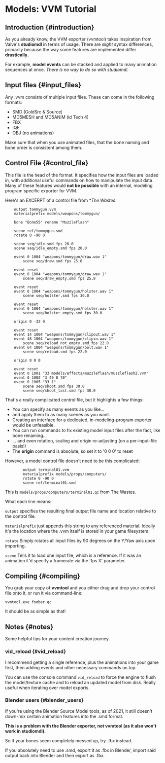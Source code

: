 # Models: VVM Tutorial
## Introduction {#introduction}

As you already know, the VVM exporter (vvmtool) takes inspiration from
Valve's **studiomdl** in terms of usage. There are *slight* syntax
differences, primarily because the way some features are implemented
differ **drastically**.

For example, **model events** can be stacked and applied to many
animation sequences at once. *There is no way to do so with studiomdl.*

## Input files {#input_files}

Any .vvm consists of multiple input files. These can come in the
following formats:

-   SMD (GoldSrc & Source)
-   MD5MESH and MD5ANIM (id Tech 4)
-   FBX
-   IQE
-   OBJ (no animations)

Make sure that when you use animated files, that the bone naming and
bone order is consistent among them.

## Control File {#control_file}

This file is the head of the format. It specifies how the input files
are loaded in, with additional useful commands on how to manipulate the
input data. Many of these features would **not be possible** with an
internal, modeling program specific exporter for VVM.

Here's an EXCERPT of a control file from **The Wastes*:

```
    output tommygun.vvm
    materialprefix models/weapons/tommygun/

    bone "Bone55" rename "Muzzleflash"

    scene ref/tommygun.smd
    rotate 0 -90 0

    scene seq/idle.smd fps 20.0
    scene seq/idle_empty.smd fps 20.0

    event 0 1004 "weapons/tommygun/draw.wav 1"
        scene seq/draw.smd fps 25.0

    event reset
    event 0 1004 "weapons/tommygun/draw.wav 1"
        scene seq/draw_empty.smd fps 25.0

    event reset
    event 0 1004 "weapons/tommygun/holster.wav 1"
        scene seq/holster.smd fps 30.0

    event reset
    event 0 1004 "weapons/tommygun/holster.wav 1"
        scene seq/holster_empty.smd fps 30.0

    origin 0 -32 0

    event reset
    event 14 1004 "weapons/tommygun/clipout.wav 1"
    event 48 1004 "weapons/tommygun/clipin.wav 1"
        scene seq/reload_not_empty.smd fps 22.0
    event 64 1004 "weapons/tommygun/bolt.wav 1"
        scene seq/reload.smd fps 22.0

    origin 0 0 0

    event reset
    event 0 1001 "33 models/effects/muzzleflash/muzzleflash2.vvm"
    event 0 1002 "3 40 0 70"
    event 0 1005 "33 1"
        scene seq/shoot.smd fps 30.0
        scene seq/shoot_last.smd fps 30.0
```

That's a really complicated control file, but it highlights a few
things:

-   You can specify as many events as you like...
-   and apply them to as many scenes as you want.
-   Creating an interface for a dedicated, in-modeling-program exporter
    would be unfeasible.
-   You can run commands to fix existing model input files after the
    fact, like bone renaming...
-   ... and even rotation, scaling and origin re-adjusting (on a
    per-input-file basis!)
-   The **origin** command is absolute, so set it to '0 0 0' to reset

However, a model control file doesn't need to be this complicated:

```
        output terminal01.vvm
        materialprefix models/props/computers/
        rotate 0 -90 0
        scene ref/terminal01.smd
```

This is `models/props/computers/terminal01.qc` from The Wastes.

What each line means:

`output` specifies the resulting final output file name and location
relative to the control file.

`materialprefix` just appends this string to any referenced material.
Ideally it's the location where the .vvm itself is stored in your game
filesystem.

`rotate` Simply rotates all input files by 90 degrees on the Y/Yaw axis
upon importing.

`scene` Tells it to load one input file, which is a reference. If it was
an animation it'd specify a framerate via the 'fps X' parameter.

## Compiling {#compiling}

You grab your copy of **vvmtool** and you either drag
and drop your control file onto it, or run it via command-line:

`vvmtool.exe foobar.qc`

It should be as simple as that!

## Notes {#notes}

Some helpful tips for your content creation journey.

### vid_reload {#vid_reload}

I recommend getting a single reference, plus the animations into your
game first, then adding events and other necessary commands on top.

You can use the console command `vid_reload` to force the engine to
flush the model/texture cache and to reload an updated model from disk.
Really useful when iterating over model exports.

### Blender users {#blender_users}

If you're using the Blender Source Model tools, as of 2021, it still
doesn't down-mix certain animation features into the .smd format.

**This is a problem with the Blender exporter, not vvmtool (as it also
won't work in studiomdl).**

So if your bones seem completely messed up, try .fbx instead.

If you absolutely need to use .smd, export it as .fbx in Blender, import
said output back into Blender and then export as .fbx.